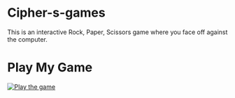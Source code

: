 # Cipher-s-games
This is an interactive Rock, Paper, Scissors game where you face off against the computer. 
# Play My Game

[![Play the game](https://img.shields.io/badge/Play-Now-green)](https://Cipherx-kodes.github.io/Cipher-s-games)
